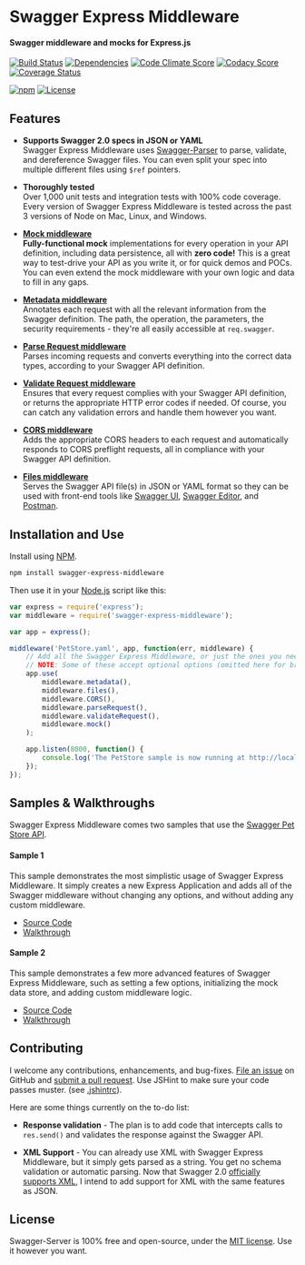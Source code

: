 Swagger Express Middleware
============================
#### Swagger middleware and mocks for Express.js

[![Build Status](https://img.shields.io/travis/BigstickCarpet/swagger-express-middleware.svg)](https://travis-ci.org/BigstickCarpet/swagger-express-middleware)
[![Dependencies](https://img.shields.io/david/bigstickcarpet/swagger-express-middleware.svg)](https://david-dm.org/bigstickcarpet/swagger-express-middleware)
[![Code Climate Score](https://img.shields.io/codeclimate/github/BigstickCarpet/swagger-express-middleware.svg)](https://codeclimate.com/github/BigstickCarpet/swagger-express-middleware)
[![Codacy Score](http://img.shields.io/codacy/011f89f6f0dd46e5b9b5d3662a51213d.svg)](https://www.codacy.com/public/jamesmessinger/swagger-express-middleware)
[![Coverage Status](https://img.shields.io/coveralls/BigstickCarpet/swagger-express-middleware.svg)](https://coveralls.io/r/BigstickCarpet/swagger-express-middleware)

[![npm](http://img.shields.io/npm/v/swagger-express-middleware.svg)](https://www.npmjs.com/package/swagger-express-middleware)
[![License](https://img.shields.io/npm/l/swagger-express-middleware.svg)](LICENSE)

Features
--------------------------
* __Supports Swagger 2.0 specs in JSON or YAML__ <br>
Swagger Express Middleware uses [Swagger-Parser](https://github.com/BigstickCarpet/swagger-parser) to parse, validate, and dereference Swagger files.  You can even split your spec into multiple different files using `$ref` pointers. 

* __Thoroughly tested__<br>
Over 1,000 unit tests and integration tests with 100% code coverage.  Every version of Swagger Express Middleware is tested across the past 3 versions of Node on Mac, Linux, and Windows.

* __[Mock middleware](https://github.com/BigstickCarpet/swagger-express-middleware/blob/master/docs/mock.md)__<br>
__Fully-functional mock__ implementations for every operation in your API definition, including data persistence, all with __zero code!__  This is a great way to test-drive your API as you write it, or for quick demos and POCs.  You can even extend the mock middleware with your own logic and data to fill in any gaps.

* __[Metadata middleware](https://github.com/BigstickCarpet/swagger-express-middleware/blob/master/docs/metadata.md)__<br>
Annotates each request with all the relevant information from the Swagger definition.  The path, the operation, the parameters, the security requirements - they're all easily accessible at `req.swagger`.
	
* __[Parse Request middleware](https://github.com/BigstickCarpet/swagger-express-middleware/blob/master/docs/parseRequest.md)__<br>
Parses incoming requests and converts everything into the correct data types, according to your Swagger API definition.

* __[Validate Request middleware](https://github.com/BigstickCarpet/swagger-express-middleware/blob/master/docs/validateRequest.md)__<br>
Ensures that every request complies with your Swagger API definition, or returns the appropriate HTTP error codes if needed.  Of course, you can catch any validation errors and handle them however you want.

* __[CORS middleware](https://github.com/BigstickCarpet/swagger-express-middleware/blob/master/docs/CORS.md)__<br>
Adds the appropriate CORS headers to each request and automatically responds to CORS preflight requests, all in compliance with your Swagger API definition.

* __[Files middleware](https://github.com/BigstickCarpet/swagger-express-middleware/blob/master/docs/files.md)__<br>
Serves the Swagger API file(s) in JSON or YAML format so they can be used with front-end tools like [Swagger UI](http://www.swagger.io), [Swagger Editor](http://editor.swagger.io), and [Postman](http://getpostman.com).


Installation and Use
--------------------------
Install using [NPM](https://docs.npmjs.com/getting-started/what-is-npm).

````bash
npm install swagger-express-middleware
````
Then use it in your [Node.js](http://nodejs.org/) script like this: 

````javascript
var express = require('express');
var middleware = require('swagger-express-middleware');

var app = express();

middleware('PetStore.yaml', app, function(err, middleware) {
    // Add all the Swagger Express Middleware, or just the ones you need.
    // NOTE: Some of these accept optional options (omitted here for brevity)
    app.use(
        middleware.metadata(),
        middleware.files(),
        middleware.CORS(),
        middleware.parseRequest(),
        middleware.validateRequest(),
        middleware.mock()
    );

    app.listen(8000, function() {
        console.log('The PetStore sample is now running at http://localhost:8000');
    });
});
````

Samples & Walkthroughs
--------------------------
Swagger Express Middleware comes two samples that use the [Swagger Pet Store API](https://github.com/BigstickCarpet/swagger-express-middleware/blob/master/samples/PetStore.yaml).

#### Sample 1
This sample demonstrates the most simplistic usage of Swagger Express Middleware. It simply creates a new Express Application and adds all of the Swagger middleware without changing any options, and without adding any custom middleware.

* [Source Code](https://github.com/BigstickCarpet/swagger-express-middleware/blob/master/samples/sample1.js)
* [Walkthrough](https://github.com/BigstickCarpet/swagger-express-middleware/blob/master/docs/samples/running.md)


#### Sample 2
This sample demonstrates a few more advanced features of Swagger Express Middleware, such as setting a few options, initializing the mock data store, and adding custom middleware logic.

* [Source Code](https://github.com/BigstickCarpet/swagger-express-middleware/blob/master/samples/sample2.js)
* [Walkthrough](https://github.com/BigstickCarpet/swagger-express-middleware/blob/master/docs/samples/walkthrough2.md)


Contributing
--------------------------
I welcome any contributions, enhancements, and bug-fixes.  [File an issue](https://github.com/BigstickCarpet/swagger-express-middleware/issues) on GitHub and [submit a pull request](https://github.com/BigstickCarpet/swagger-express-middleware/pulls).  Use JSHint to make sure your code passes muster.  (see [.jshintrc](.jshintrc)).

Here are some things currently on the to-do list:

* __Response validation__ - The plan is to add code that intercepts calls to `res.send()` and validates the response against the Swagger API.

* __XML Support__ - You can already use XML with Swagger Express Middleware, but it simply gets parsed as a string.  You get no schema validation or automatic parsing.  Now that Swagger 2.0 [officially supports XML](https://github.com/swagger-api/swagger-spec/blob/master/versions/2.0.md#xmlObject), I intend to add support for XML with the same features as JSON.


License
--------------------------
Swagger-Server is 100% free and open-source, under the [MIT license](LICENSE). Use it however you want.


